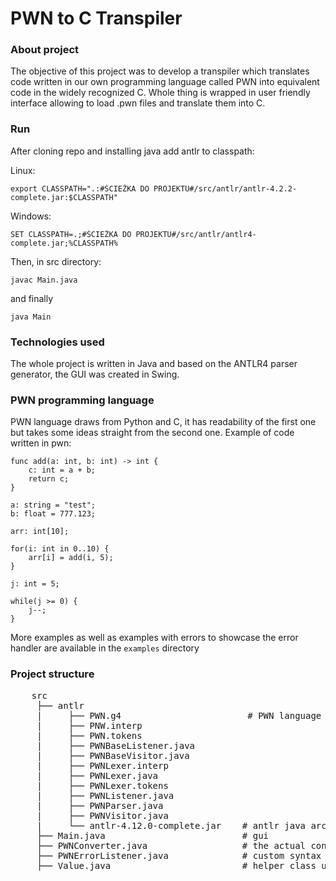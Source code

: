 # PWN to C Transpiler
### About project
The objective of this project was to develop a transpiler which translates code written in our own programming language called PWN into equivalent code in the widely recognized C. Whole thing is wrapped in user friendly interface allowing to load .pwn files and translate them into C.  
### Run
After cloning repo and installing java add antlr to classpath:

Linux:
```
export CLASSPATH=".:#ŚCIEŻKA DO PROJEKTU#/src/antlr/antlr-4.2.2-complete.jar:$CLASSPATH"
```
Windows:
```
SET CLASSPATH=.;#ŚCIEŻKA DO PROJEKTU#/src/antlr/antlr4-complete.jar;%CLASSPATH%
```
Then, in src directory:
```
javac Main.java
```
and finally
```
java Main
```
    
### Technologies used
The whole project is written in Java and based on the ANTLR4 parser generator, the GUI was created in Swing.
### PWN programming language
PWN language draws from Python and C, it has readability of the first one but takes some ideas straight from the second one.
Example of code written in pwn:  
```
func add(a: int, b: int) -> int {
    c: int = a + b;
    return c;
}

a: string = "test";
b: float = 777.123;

arr: int[10];

for(i: int in 0..10) {
    arr[i] = add(i, 5);
}

j: int = 5;

while(j >= 0) {
    j--;
}
```
More examples as well as examples with errors to showcase the error handler are available in the `examples` directory
### Project structure
<pre>
    src
     ├── antlr
     |     ├── PWN.g4                        # PWN language grammar
     |     ├── PNW.interp
     |     ├── PWN.tokens                    
     |     ├── PWNBaseListener.java
     |     ├── PWNBaseVisitor.java
     |     ├── PWNLexer.interp
     |     ├── PWNLexer.java
     |     ├── PWNLexer.tokens
     |     ├── PWNListener.java
     |     ├── PWNParser.java
     |     ├── PWNVisitor.java
     |     └── antlr-4.12.0-complete.jar    # antlr java archive
     ├── Main.java                          # gui
     ├── PWNConverter.java                  # the actual converter logic class
     ├── PWNErrorListener.java              # custom syntax error handler
     ├── Value.java                         # helper class used to evaluate expressions
</pre>
